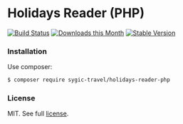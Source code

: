 Holidays Reader (PHP)
=====================

[![Build Status](https://travis-ci.org/sygic-travel/holidays-reader-php.svg?branch=master)](https://travis-ci.org/sygic-travel/holidays-reader-php)
[![Downloads this Month](https://img.shields.io/packagist/dm/sygic-travel/holidays-reader-php.svg?style=flat)](https://packagist.org/packages/sygic-travel/holidays-reader-php)
[![Stable Version](https://poser.pugx.org/sygic-travel/holidays-reader-php/v/stable)](https://packagist.org/packages/sygic-travel/orm)


### Installation

Use composer:

```bash
$ composer require sygic-travel/holidays-reader-php
```

### License

MIT. See full [license](license.md).
